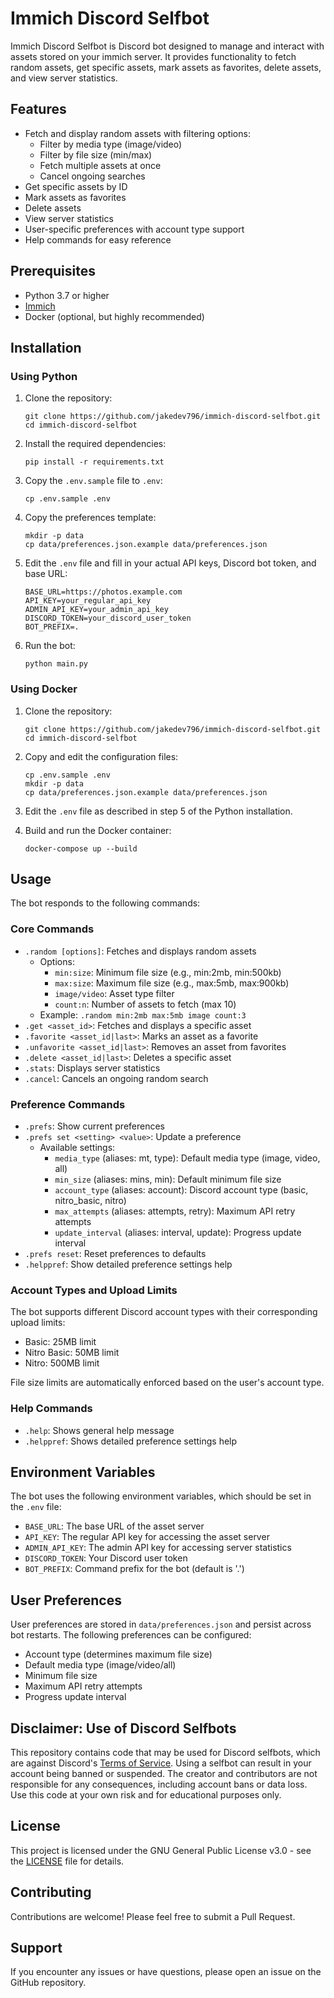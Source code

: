 Immich Discord Selfbot
================
Immich Discord Selfbot is Discord bot designed to manage and interact with assets stored on your immich server. It provides functionality to fetch random assets, get specific assets, mark assets as favorites, delete assets, and view server statistics.

## Features

- Fetch and display random assets with filtering options:
    - Filter by media type (image/video)
    - Filter by file size (min/max)
    - Fetch multiple assets at once
    - Cancel ongoing searches
- Get specific assets by ID
- Mark assets as favorites
- Delete assets
- View server statistics
- User-specific preferences with account type support
- Help commands for easy reference

## Prerequisites

- Python 3.7 or higher
- [Immich](https://github.com/immich-app/immich)
- Docker (optional, but highly recommended)

## Installation

### Using Python

1. Clone the repository:
   ```
   git clone https://github.com/jakedev796/immich-discord-selfbot.git
   cd immich-discord-selfbot
   ```

2. Install the required dependencies:
   ```
   pip install -r requirements.txt
   ```

3. Copy the `.env.sample` file to `.env`:
   ```
   cp .env.sample .env
   ```

4. Copy the preferences template:
   ```
   mkdir -p data
   cp data/preferences.json.example data/preferences.json
   ```

5. Edit the `.env` file and fill in your actual API keys, Discord bot token, and base URL:
   ```
   BASE_URL=https://photos.example.com
   API_KEY=your_regular_api_key
   ADMIN_API_KEY=your_admin_api_key
   DISCORD_TOKEN=your_discord_user_token
   BOT_PREFIX=.
   ```

6. Run the bot:
   ```
   python main.py
   ```

### Using Docker

1. Clone the repository:
   ```
   git clone https://github.com/jakedev796/immich-discord-selfbot.git
   cd immich-discord-selfbot
   ```

2. Copy and edit the configuration files:
   ```
   cp .env.sample .env
   mkdir -p data
   cp data/preferences.json.example data/preferences.json
   ```

3. Edit the `.env` file as described in step 5 of the Python installation.

4. Build and run the Docker container:
   ```
   docker-compose up --build
   ```

## Usage

The bot responds to the following commands:

### Core Commands
- `.random [options]`: Fetches and displays random assets
    - Options:
        - `min:size`: Minimum file size (e.g., min:2mb, min:500kb)
        - `max:size`: Maximum file size (e.g., max:5mb, max:900kb)
        - `image/video`: Asset type filter
        - `count:n`: Number of assets to fetch (max 10)
    - Example: `.random min:2mb max:5mb image count:3`
- `.get <asset_id>`: Fetches and displays a specific asset
- `.favorite <asset_id|last>`: Marks an asset as a favorite
- `.unfavorite <asset_id|last>`: Removes an asset from favorites
- `.delete <asset_id|last>`: Deletes a specific asset
- `.stats`: Displays server statistics
- `.cancel`: Cancels an ongoing random search

### Preference Commands
- `.prefs`: Show current preferences
- `.prefs set <setting> <value>`: Update a preference
    - Available settings:
        - `media_type` (aliases: mt, type): Default media type (image, video, all)
        - `min_size` (aliases: mins, min): Default minimum file size
        - `account_type` (aliases: account): Discord account type (basic, nitro_basic, nitro)
        - `max_attempts` (aliases: attempts, retry): Maximum API retry attempts
        - `update_interval` (aliases: interval, update): Progress update interval
- `.prefs reset`: Reset preferences to defaults
- `.helppref`: Show detailed preference settings help

### Account Types and Upload Limits
The bot supports different Discord account types with their corresponding upload limits:
- Basic: 25MB limit
- Nitro Basic: 50MB limit
- Nitro: 500MB limit

File size limits are automatically enforced based on the user's account type.

### Help Commands
- `.help`: Shows general help message
- `.helppref`: Shows detailed preference settings help

## Environment Variables

The bot uses the following environment variables, which should be set in the `.env` file:

- `BASE_URL`: The base URL of the asset server
- `API_KEY`: The regular API key for accessing the asset server
- `ADMIN_API_KEY`: The admin API key for accessing server statistics
- `DISCORD_TOKEN`: Your Discord user token
- `BOT_PREFIX`: Command prefix for the bot (default is '.')

## User Preferences

User preferences are stored in `data/preferences.json` and persist across bot restarts. The following preferences can be configured:

- Account type (determines maximum file size)
- Default media type (image/video/all)
- Minimum file size
- Maximum API retry attempts
- Progress update interval

## Disclaimer: Use of Discord Selfbots

This repository contains code that may be used for Discord selfbots, which are against Discord's [Terms of Service](https://discord.com/terms). Using a selfbot can result in your account being banned or suspended. The creator and contributors are not responsible for any consequences, including account bans or data loss. Use this code at your own risk and for educational purposes only.

## License

This project is licensed under the GNU General Public License v3.0 - see the [LICENSE](LICENSE) file for details.

## Contributing

Contributions are welcome! Please feel free to submit a Pull Request.

## Support

If you encounter any issues or have questions, please open an issue on the GitHub repository.